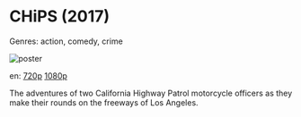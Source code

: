 # CHiPS (2017)

Genres: action, comedy, crime

![poster](http://image.tmdb.org/t/p/w500/5HqRLIGVNdet68CEO8N5MVx02i6.jpg)

en:
  [720p](magnet:?xt=urn:btih:A140DA94039A228590BE3898AEF1FC040AF6FB88&tr=udp://glotorrents.pw:6969/announce&tr=udp://tracker.opentrackr.org:1337/announce&tr=udp://torrent.gresille.org:80/announce&tr=udp://tracker.openbittorrent.com:80&tr=udp://tracker.coppersurfer.tk:6969&tr=udp://tracker.leechers-paradise.org:6969&tr=udp://p4p.arenabg.ch:1337&tr=udp://tracker.internetwarriors.net:1337)
  [1080p](magnet:?xt=urn:btih:8BB41BFE0D7EEC449E78D5AACDB5F5435A07C43D&tr=udp://glotorrents.pw:6969/announce&tr=udp://tracker.opentrackr.org:1337/announce&tr=udp://torrent.gresille.org:80/announce&tr=udp://tracker.openbittorrent.com:80&tr=udp://tracker.coppersurfer.tk:6969&tr=udp://tracker.leechers-paradise.org:6969&tr=udp://p4p.arenabg.ch:1337&tr=udp://tracker.internetwarriors.net:1337)
  


The adventures of two California Highway Patrol motorcycle officers as they make their rounds on the freeways of Los Angeles.